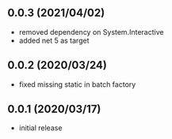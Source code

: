 ## 0.0.3 (2021/04/02)
* removed dependency on System.Interactive
* added net 5 as target

## 0.0.2 (2020/03/24)
* fixed missing static in batch factory

## 0.0.1 (2020/03/17)
* initial release
